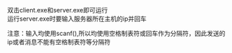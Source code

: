 双击client.exe和server.exe即可运行  
运行server.exe时要输入服务器所在主机的ip并回车  

注意：输入均使用scanf(),所以均使用空格制表符或回车作为分隔符，因此发送的ip或者消息不能有空格制表符等分隔符
